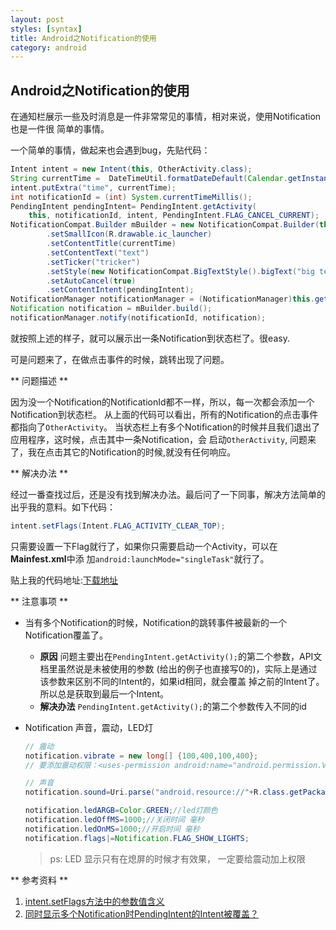 ```yaml
---
layout: post
styles: [syntax]
title: Android之Notification的使用
category: android
---
```


## Android之Notification的使用


在通知栏展示一些及时消息是一件非常常见的事情，相对来说，使用Notification也是一件很
简单的事情。

一个简单的事情，做起来也会遇到bug，先贴代码：

```java
Intent intent = new Intent(this, OtherActivity.class);
String currentTime =  DateTimeUtil.formatDateDefault(Calendar.getInstance().getTime());
intent.putExtra("time", currentTime);
int notificationId = (int) System.currentTimeMillis();
PendingIntent pendingIntent= PendingIntent.getActivity(
    this, notificationId, intent, PendingIntent.FLAG_CANCEL_CURRENT);
NotificationCompat.Builder mBuilder = new NotificationCompat.Builder(this)
        .setSmallIcon(R.drawable.ic_launcher)
        .setContentTitle(currentTime)
        .setContentText("text")
        .setTicker("tricker")
        .setStyle(new NotificationCompat.BigTextStyle().bigText("big text"))
        .setAutoCancel(true)
        .setContentIntent(pendingIntent);
NotificationManager notificationManager = (NotificationManager)this.getSystemService(Context.NOTIFICATION_SERVICE);
Notification notification = mBuilder.build();
notificationManager.notify(notificationId, notification);
```

就按照上述的样子，就可以展示出一条Notification到状态栏了。很easy.

可是问题来了，在做点击事件的时候，跳转出现了问题。

** 问题描述 **

因为没一个Notification的NotificationId都不一样，所以，每一次都会添加一个Notification到状态栏。
从上面的代码可以看出，所有的Notification的点击事件都指向了`OtherActivity`。
当状态栏上有多个Notification的时候并且我们退出了应用程序，这时候，点击其中一条Notification，会
启动`OtherActivity`, 问题来了，我在点击其它的Notification的时候,就没有任何响应。

** 解决办法 **

经过一番查找过后，还是没有找到解决办法。最后问了一下同事，解决方法简单的出乎我的意料。如下代码：

```java
intent.setFlags(Intent.FLAG_ACTIVITY_CLEAR_TOP);
```

只需要设置一下Flag就行了，如果你只需要启动一个Activity，可以在**Mainfest.xml**中添
加`android:launchMode="singleTask"`就行了。


贴上我的代码地址:[下载地址](https://github.com/Pinned/NotificationDemo)

** 注意事项 **

 + 当有多个Notification的时候，Notification的跳转事件被最新的一个Notification覆盖了。
    - **原因**
     问题主要出在`PendingIntent.getActivity();`的第二个参数，API文档里虽然说是未被使用的参数
    (给出的例子也直接写0的)，实际上是通过该参数来区别不同的Intent的，如果id相同，就会覆盖
    掉之前的Intent了。所以总是获取到最后一个Intent。
    - **解决办法**
     `PendingIntent.getActivity();`的第二个参数传入不同的id

 + Notification 声音，震动，LED灯

    ```java
    // 震动
    notification.vibrate = new long[] {100,400,100,400};
    // 要添加震动权限：<uses-permission android:name="android.permission.VIBRATE"></uses-permission>
    ```

    ```java
    // 声音
    notification.sound=Uri.parse("android.resource://"+R.class.getPackage().getName()+"/" +R.raw.ring);
    ```

    ```java
    notification.ledARGB=Color.GREEN;//led灯颜色
    notification.ledOffMS=1000;//关闭时间 毫秒
    notification.ledOnMS=1000;//开启时间 毫秒
    notification.flags|=Notification.FLAG_SHOW_LIGHTS;
    ```

    > ps: LED 显示只有在熄屏的时候才有效果， 一定要给震动加上权限


** 参考资料 **

1. [intent.setFlags方法中的参数值含义](http://blog.csdn.net/berber78/article/details/7278408)
2. [同时显示多个Notification时PendingIntent的Intent被覆盖？](http://univasity.iteye.com/blog/1390445)
